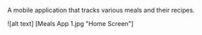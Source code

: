 A mobile application that tracks various meals and their recipes.

![alt text] [Meals App 1.jpg "Home Screen"]
